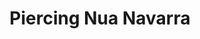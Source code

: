 ---
title: "Piercing Nua Navarra"
url: /ciudad-autonoma-de-buenos-aires/piercing-nua-navarra/
shop: tatuaje
---